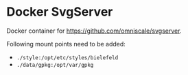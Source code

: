 # Docker SvgServer

Docker container for https://github.com/omniscale/svgserver.

Following mount points need to be added:

- `./style:/opt/etc/styles/bielefeld`
- `./data/gpkg:/opt/var/gpkg`
